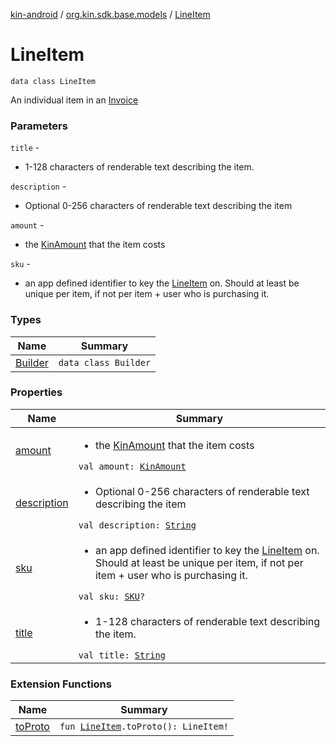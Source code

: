 [kin-android](../../index.md) / [org.kin.sdk.base.models](../index.md) / [LineItem](./index.md)

# LineItem

`data class LineItem`

An individual item in an [Invoice](../-invoice/index.md)

### Parameters

`title` -
* 1-128 characters of renderable text describing the item.

`description` -
* Optional 0-256 characters of renderable text describing the item

`amount` -
* the [KinAmount](../-kin-amount/index.md) that the item costs

`sku` -
* an app defined identifier to key the [LineItem](./index.md) on. Should at least be unique per item, if not per item + user who is purchasing it.

### Types

| Name | Summary |
|---|---|
| [Builder](-builder/index.md) | `data class Builder` |

### Properties

| Name | Summary |
|---|---|
| [amount](amount.md) | <ul><li>the [KinAmount](../-kin-amount/index.md) that the item costs</li></ul>`val amount: `[`KinAmount`](../-kin-amount/index.md) |
| [description](description.md) | <ul><li>Optional 0-256 characters of renderable text describing the item</li></ul>`val description: `[`String`](https://kotlinlang.org/api/latest/jvm/stdlib/kotlin/-string/index.html) |
| [sku](sku.md) | <ul><li>an app defined identifier to key the [LineItem](./index.md) on. Should at least be unique per item, if not per item + user who is purchasing it.</li></ul>`val sku: `[`SKU`](../-s-k-u/index.md)`?` |
| [title](title.md) | <ul><li>1-128 characters of renderable text describing the item.</li></ul>`val title: `[`String`](https://kotlinlang.org/api/latest/jvm/stdlib/kotlin/-string/index.html) |

### Extension Functions

| Name | Summary |
|---|---|
| [toProto](../../org.kin.sdk.base.network.api.agora/to-proto.md) | `fun `[`LineItem`](./index.md)`.toProto(): LineItem!` |
